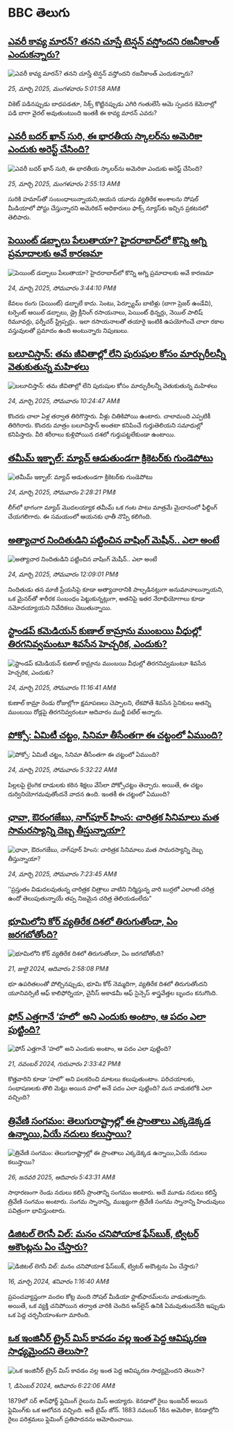 # BBC తెలుగు## [ఎవరీ కావ్య మారన్? తనని చూస్తే టెన్షన్ వస్తోందని రజనీకాంత్ ఎందుకన్నారు? ](https://www.bbc.com/telugu/articles/cly205ge163o?at_campaign=githubrss)![ఎవరీ కావ్య మారన్? తనని చూస్తే టెన్షన్ వస్తోందని రజనీకాంత్ ఎందుకన్నారు? ](https://ichef.bbci.co.uk/ace/standard/240/cpsprodpb/d7de/live/ec46a110-092f-11f0-b811-73411924e182.jpg)_25, మార్చి 2025, మంగళవారం 5:01:58 AMకి_వికెట్ పడినప్పుడు బాధపడతూ, సిక్స్ కొట్టినప్పుడు ఎగిరి గంతులేసే ఆమె స్పందన కెమెరాల్లో పడి బాగా వైరల్ అవుతుంటుంది ఇంతకీ ఈ కావ్య మారన్ ఎవరు?## [ఎవరీ బదర్ ఖాన్ సురి, ఈ భారతీయ స్కాలర్‌ను అమెరికా ఎందుకు అరెస్ట్ చేసింది?](https://www.bbc.com/telugu/articles/cly3017lj36o?at_campaign=githubrss)![ఎవరీ బదర్ ఖాన్ సురి, ఈ భారతీయ స్కాలర్‌ను అమెరికా ఎందుకు అరెస్ట్ చేసింది?](https://ichef.bbci.co.uk/ace/standard/240/cpsprodpb/8e9f/live/83ca8fb0-091c-11f0-b54d-6f9fcf57621d.jpg)_25, మార్చి 2025, మంగళవారం 2:55:13 AMకి_సురికి హమాస్‌తో సంబంధాలున్నాయని,ఆయన యూదు వ్యతిరేక అంశాలను సోషల్ మీడియాలో పోస్టు చేస్తున్నారని అమెరికన్ అధికారులు ఫాక్స్ న్యూస్‌కు ఇచ్చిన ప్రకటనలో తెలిపారు.## [పెయింట్ డబ్బాలు పేలుతాయా? హైదరాబాద్‌లో కొన్ని అగ్ని ప్రమాదాలకు అవే కారణమా](https://www.bbc.com/telugu/articles/cy83l45xxkno?at_campaign=githubrss)![పెయింట్ డబ్బాలు పేలుతాయా? హైదరాబాద్‌లో కొన్ని అగ్ని ప్రమాదాలకు అవే కారణమా](https://ichef.bbci.co.uk/ace/standard/240/cpsprodpb/a45b/live/a2a00160-08c5-11f0-bd8a-514f22c23b84.jpg)_24, మార్చి 2025, సోమవారం 3:44:10 PMకి_కేవలం రంగు (పెయింట్) డబ్బాలే కాదు. సెంటు, పెర్ఫ్యూమ్ బాటిళ్లు (బాగా ప్రెజర్ ఉండేవి), టర్పెంట్ ఆయిల్ డబ్బాలు, డ్రై క్లీనింగ్ రసాయనాలు, పెయింట్ థిన్నర్లు, నెయిల్ పాలిష్ రిమూవర్లు, ఫర్నీచర్ స్ట్రిప్పర్లు.. ఇలా రసాయనాలతో తయారై ఇంటికి ఉపయోగించే చాలా రకాల వస్తువులతో ప్రమాదం ఉంది అంటున్నారు నిపుణులు.## [బలూచిస్తాన్: తమ జీవితాల్లో లేని పురుషుల కోసం మార్చురీలన్నీ వెతుకుతున్న మహిళలు](https://www.bbc.com/telugu/articles/ce98errx3leo?at_campaign=githubrss)![బలూచిస్తాన్: తమ జీవితాల్లో లేని పురుషుల కోసం మార్చురీలన్నీ వెతుకుతున్న మహిళలు](https://ichef.bbci.co.uk/ace/standard/240/cpsprodpb/6dbf/live/2e5fa440-0893-11f0-a222-8f05490c3ad5.jpg)_24, మార్చి 2025, సోమవారం 10:24:47 AMకి_కొందరు చాలా ఏళ్ల తర్వాత తిరిగొస్తారు. వీళ్లు చితికిపోయి ఉంటారు. చాలామంది ఎప్పటికీ తిరిగిరారు. కొందరు మాత్రం బలూచిస్తాన్ అంతటా కనిపించే గుర్తుతెలియని సమాధుల్లో కనిపిస్తారు. వీరి శరీరాలు కుళ్లిపోయిన దశలో గుర్తుపట్టలేకుండా ఉంటాయి.## [తమీమ్ ఇక్బాల్: మ్యాచ్ ఆడుతుండగా క్రికెటర్‌కు గుండెపోటు](https://www.bbc.com/telugu/articles/cvgpygxj5eeo?at_campaign=githubrss)![తమీమ్ ఇక్బాల్: మ్యాచ్ ఆడుతుండగా క్రికెటర్‌కు గుండెపోటు](https://ichef.bbci.co.uk/ace/standard/240/cpsprodpb/62b4/live/7a4e5010-08b9-11f0-88b7-5556e7b55c5e.jpg)_24, మార్చి 2025, సోమవారం 2:28:21 PMకి_లీగ్‌లో భాగంగా మ్యాచ్ మొదలయ్యాక తమీమ్ ఒక గంట పాటు మాత్రమే మైదానంలో ఫీల్డింగ్ చేయగలిగారు. ఈ సమయంలో ఆయనకు ఛాతీ నొప్పి కలిగింది.## [అత్యాచార నిందితుడిని పట్టించిన వాషింగ్ మెషీన్.. ఎలా అంటే](https://www.bbc.com/telugu/articles/cy7xzrjgj4jo?at_campaign=githubrss)![అత్యాచార నిందితుడిని పట్టించిన వాషింగ్ మెషీన్.. ఎలా అంటే](https://ichef.bbci.co.uk/ace/standard/240/cpsprodpb/b4fe/live/6bf6ea70-08a7-11f0-94d4-6f954f5dcfa3.jpg)_24, మార్చి 2025, సోమవారం 12:09:01 PMకి_నిందితుడు తన మాజీ ప్రేయసిపై కూడా అత్యాచారానికి పాల్పడినట్లుగా అనుమానాలున్నాయని, ఒక మైనర్‌తో శారీరక సంబంధం పెట్టుకున్నట్లుగా, అతనిపై ఇతర నేరాభియోగాలు కూడా నమోదయ్యాయని నివేదికలు చెబుతున్నాయి.## [స్టాండప్ కమెడియన్ కుణాల్ కామ్రాను ముంబయి వీధుల్లో తిరగనివ్వమంటూ శివసేన హెచ్చరిక, ఎందుకు? ](https://www.bbc.com/telugu/articles/cj3nd44g77eo?at_campaign=githubrss)![స్టాండప్ కమెడియన్ కుణాల్ కామ్రాను ముంబయి వీధుల్లో తిరగనివ్వమంటూ శివసేన హెచ్చరిక, ఎందుకు? ](https://ichef.bbci.co.uk/ace/standard/240/cpsprodpb/83bc/live/28c6f2e0-089d-11f0-94d4-6f954f5dcfa3.jpg)_24, మార్చి 2025, సోమవారం 11:16:41 AMకి_కుణాల్ కామ్రా రెండు రోజుల్లోగా క్షమాపణలు చెప్పాలని, లేకపోతే శివసేన సైనికులు అతన్ని ముంబయి రోడ్లపై తిరగనివ్వరంటూ ఆదివారం ముర్జీ పటేల్ అన్నారు.## [పోక్సో: ఏమిటీ చట్టం, సినిమా తీసేంతగా ఈ చట్టంలో ఏముంది?](https://www.bbc.com/telugu/articles/c30my23ned0o?at_campaign=githubrss)![పోక్సో: ఏమిటీ చట్టం, సినిమా తీసేంతగా ఈ చట్టంలో ఏముంది?](https://ichef.bbci.co.uk/ace/standard/240/cpsprodpb/caef/live/3cd3a550-0873-11f0-9db4-9102d6119c41.jpg)_24, మార్చి 2025, సోమవారం 5:32:22 AMకి_పిల్లలపై లైంగిక దాడులకు కఠిన శిక్షలు వేసేలా పోక్సోచట్టం తెచ్చారు. అయితే, ఈ చట్టం దుర్వినియోగమవుతోందనే వాదన  ఉంది.  ఇంతకీ ఈ చట్టంలో ఏముంది?## [ఛావా, ఔరంగజేబు, నాగ్‌పూర్ హింస: చారిత్రక సినిమాలు మత సామరస్యాన్ని దెబ్బ తీస్తున్నాయా?](https://www.bbc.com/telugu/articles/c2d4wkne2kyo?at_campaign=githubrss)![ఛావా, ఔరంగజేబు, నాగ్‌పూర్ హింస: చారిత్రక సినిమాలు మత సామరస్యాన్ని దెబ్బ తీస్తున్నాయా?](https://ichef.bbci.co.uk/ace/standard/240/cpsprodpb/1e0f/live/b2849850-0877-11f0-97d3-37df2b293ed1.jpg)_24, మార్చి 2025, సోమవారం 7:23:45 AMకి_‘‘ప్రస్తుతం విడుదలవుతున్న చారిత్రక చిత్రాలు వాటిని నిర్మిస్తున్న వారి బుర్రలో ఎలాంటి చరిత్ర ఉందో తెలుపుతున్నాయే తప్ప నిజమైన చరిత్ర తెలియడంలేదు"## [భూమిలోని కోర్ వ్యతిరేక దిశలో తిరుగుతోందా, ఏం జరగబోతోంది?](https://www.bbc.com/telugu/articles/crgr7rnd7g4o?at_campaign=githubrss)![భూమిలోని కోర్ వ్యతిరేక దిశలో తిరుగుతోందా, ఏం జరగబోతోంది?](https://ichef.bbci.co.uk/ace/standard/240/cpsprodpb/cc28/live/4457bc00-3ec3-11ef-b2f4-77406157b906.jpg)_21, జులై 2024, ఆదివారం 2:58:08 PMకి_భూ ఉపరితలంతో పోల్చినప్పుడు, భూమి కోర్ నెమ్మదిగా, వ్యతిరేక దిశలో తిరుగుతోందని యూనివర్సిటీ ఆఫ్ కాలిఫోర్నియా, చైనీస్ అకాడమీ ఆఫ్ సైన్సెస్‌ శాస్త్రవేత్తల బృందం కనుగొంది.## [ఫోన్ ఎత్తగానే ‘హలో’ అని ఎందుకు అంటాం, ఆ పదం ఎలా పుట్టింది?](https://www.bbc.com/telugu/articles/cgj7x7gdjq4o?at_campaign=githubrss)![ఫోన్ ఎత్తగానే ‘హలో’ అని ఎందుకు అంటాం, ఆ పదం ఎలా పుట్టింది?](https://ichef.bbci.co.uk/ace/standard/240/cpsprodpb/0618/live/7a20ebb0-a807-11ef-b21e-5359bd56d02f.jpg)_21, నవంబర్ 2024, గురువారం 2:33:42 PMకి_కొత్తవారిని కూడా ‘హలో’ అని పలకరించి మాటలు కలుపుతుంటాం.  పరిచయాలకు, సంభాషణలకు తొలి మెట్టు అయిన హలో అనే పదం ఎలా పుట్టింది? మన వాడుకలోకి ఎలా వచ్చింది?## [త్రివేణి సంగమం: తెలుగురాష్ట్రాల్లో ఈ ప్రాంతాలు ఎక్కడెక్కడ ఉన్నాయి,ఏయే నదులు కలుస్తాయి? ](https://www.bbc.com/telugu/articles/cz7elrr17jeo?at_campaign=githubrss)![త్రివేణి సంగమం: తెలుగురాష్ట్రాల్లో ఈ ప్రాంతాలు ఎక్కడెక్కడ ఉన్నాయి,ఏయే నదులు కలుస్తాయి? ](https://ichef.bbci.co.uk/ace/standard/240/cpsprodpb/9dad/live/7f50e780-da42-11ef-a37f-eba91255dc3d.jpg)_26, జనవరి 2025, ఆదివారం 5:43:31 AMకి_సాధారణంగా రెండు నదులు కలిసే ప్రాంతాన్ని సంగమం అంటారు. అదే మూడు నదులు కలిస్తే త్రివేణి సంగమం అంటారు. సంగమ స్నానాన్ని, ముఖ్యంగా త్రివేణి సంగమ స్నానాన్ని హిందువులు పవిత్రంగా భావిస్తుంటారు.## [డిజిటల్ లెగసీ విల్: మనం చనిపోయాక ఫేస్‌బుక్, ట్విటర్‌ అకౌంట్లను ఏం చేస్తారు?](https://www.bbc.com/telugu/articles/cx0zl1qeyq2o?at_campaign=githubrss)![డిజిటల్ లెగసీ విల్: మనం చనిపోయాక ఫేస్‌బుక్, ట్విటర్‌ అకౌంట్లను ఏం చేస్తారు?](https://ichef.bbci.co.uk/ace/standard/240/cpsprodpb/bea2/live/2323ffd0-e2d4-11ee-9410-0f893255c2a0.jpg)_16, మార్చి 2024, శనివారం 1:16:40 AMకి_ప్రపంచవ్యాప్తంగా వందల కోట్ల మంది సోషల్ మీడియా ఫ్లాట్‌ఫారమ్‌లను వాడుతున్నారు. అయితే, ఒక వ్యక్తి చనిపోయిన తర్వాత వారికి చెందిన ఆన్‌లైన్ ఉనికి ఏమవుతుందనేది ఇప్పుడు ఒక పెద్ద చర్చనీయాంశంగా మారింది.## [ఒక ఇంజినీర్ ట్రైన్ మిస్ కావడం వల్ల ఇంత పెద్ద ఆవిష్కరణ సాధ్యమైందని తెలుసా?](https://www.bbc.com/telugu/articles/c774y4mdrgdo?at_campaign=githubrss)![ఒక ఇంజినీర్ ట్రైన్ మిస్ కావడం వల్ల ఇంత పెద్ద ఆవిష్కరణ సాధ్యమైందని తెలుసా?](https://ichef.bbci.co.uk/ace/standard/240/cpsprodpb/d07c/live/d2f92490-ab19-11ef-8264-5f9791599833.jpg)_1, డిసెంబర్ 2024, ఆదివారం 6:22:06 AMకి_1879లో సర్ శాన్‌ఫోర్డ్ ఫ్లెమింగ్ రైలును మిస్ అయ్యారు. కెనడాలో రైలు ఇంజనీర్ అయిన ఫ్లెమింగ్‌కు ఒక ఆలోచన వచ్చింది. అదే టైమ్ జోన్‌. 
1883 నవంబర్ 18న అమెరికా, కెనడాల్లోని రైలు పరిశ్రమలు ఫ్లెమింగ్ ప్రతిపాదనను ఆమోదించాయి.